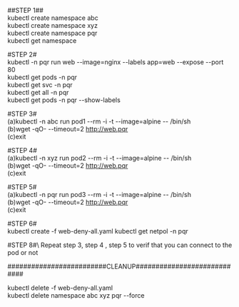 ##STEP 1##\
kubectl create namespace abc \
kubectl create namespace xyz \
kubectl create namespace pqr \
kubectl get namespace

#STEP 2# \
kubectl -n pqr run web --image=nginx --labels app=web --expose --port 80 \
kubectl get pods -n pqr \
kubectl get svc -n pqr \
kubectl get all -n pqr  \
kubectl get pods -n pqr --show-labels 


#STEP 3# \
(a)kubectl -n abc run pod1 --rm -i -t --image=alpine -- /bin/sh \
(b)wget -qO- --timeout=2 http://web.pqr \
(c)exit
 
#STEP 4# \
(a)kubectl -n xyz run pod2 --rm -i -t --image=alpine -- /bin/sh \
(b)wget -qO- --timeout=2 http://web.pqr \
(c)exit

#STEP 5# \
(a)kubectl -n pqr run pod3 --rm -i -t --image=alpine -- /bin/sh \
(b)wget -qO- --timeout=2 http://web.pqr \
(c)exit   

#STEP 6# <br/>
kubectl create -f  web-deny-all.yaml
kubectl get netpol -n pqr

#STEP 8#\ 
Repeat step 3, step 4 , step 5 to verif that you can connect to the pod or not


#########################CLEANUP############################

kubectl delete -f web-deny-all.yaml  <br/>
kubectl delete namespace abc xyz pqr --force

